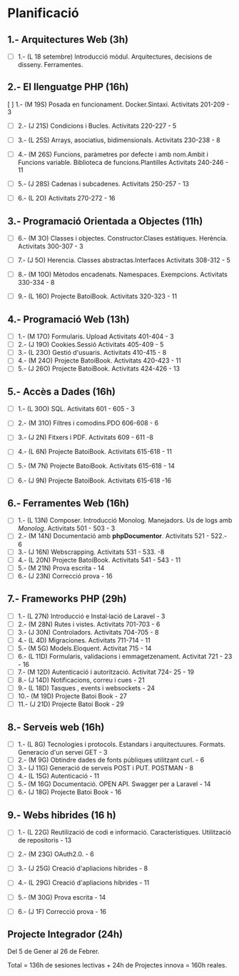 # Planificació

## 1.- Arquitectures Web (3h)

- [ ] 1.- (L 18 setembre) Introducció mòdul. Arquitectures, decisions de disseny. Ferramentes. 


## 2.- El llenguatge PHP (16h)

  [ ] 1.- (M 19S) Posada en funcionament. Docker.Sintaxi. Activitats 201-209 - 3 
- [ ] 2.- (J 21S) Condicions i Bucles. Activitats 220-227 - 5
- [ ] 3.- (L 25S) Arrays, asociatius, bidimensionals. Activitats 230-238 - 8
- [ ] 4.- (M 26S) Funcions, paràmetres por defecte i amb nom.Ambit i Funcions variable. Biblioteca de funcions.Plantilles Activitats 240-246 - 11
- [ ] 5.- (J 28S) Cadenas i subcadenes. Activitats 250-257 - 13
- [ ] 6.- (L 2O) Activitats 270-272 - 16

    
## 3.- Programació Orientada a Objectes (11h)

- [ ] 6.- (M 3O) Classes i objectes. Constructor.Clases estàtiques. Herència. Activitats 300-307 - 3
- [ ] 7.- (J 5O) Herencia. Classes abstractas.Interfaces Activitats 308-312 - 5
- [ ] 8.- (M 10O) Mètodos encadenats. Namespaces. Exempcions. Activitats 330-334  - 8
- [ ] 9.- (L 16O) Projecte BatoiBook. Activitats 320-323 - 11


## 4.- Programació Web (13h)

- [ ] 1.- (M 17O) Formularis. Upload Activitats 401-404 - 3
- [ ] 2.- (J 19O) Cookies.Sessió Activitats 405-409 - 5
- [ ] 3.- (L 23O) Gestió d'usuaris. Activitats 410-415 - 8
- [ ] 4.- (M 24O) Projecte BatoiBook. Activitats 420-423 - 11 
- [ ] 5.- (J 26O) Projecte BatoiBook. Activitats 424-426 - 13

## 5.- Accès a Dades (16h)

- [ ] 1.- (L 30O) SQL. Activitats 601 - 605 - 3
- [ ] 2.- (M 31O) Filtres i comodins.PDO 606-608 - 6
- [ ] 3.- (J 2N) Fitxers i PDF. Activitats 609 - 611 -8
- [ ] 4.- (L 6N) Projecte BatoiBook. Activitats 615-618 - 11
- [ ] 5.- (M 7N) Projecte BatoiBook. Activitats 615-618 - 14
- [ ] 6.- (J 9N)  Projecte BatoiBook. Activitats 615-618 -16


## 6.- Ferramentes Web (16h)

- [ ] 1.- (L 13N) Composer. Introducció Monolog.  Manejadors. Us de logs amb *Monolog*. Activitats 501 - 503 - 3
- [ ] 2.- (M 14N) Documentació amb **phpDocumentor**. Activitats 521 - 522.- 6
- [ ] 3.- (J 16N) Webscrapping. Activitats 531 - 533. -8
- [ ] 4.- (L 20N) Projecte BatoiBook. Activitats 541 - 543 - 11
- [ ] 5.- (M 21N) Prova escrita - 14
- [ ] 6.- (J 23N) Correcció prova - 16

## 7.- Frameworks PHP (29h)

- [ ] 1.- (L 27N) Introducció e Instal·lació de Laravel - 3 
- [ ] 2.- (M 28N) Rutes i vistes. Activitats 701-703 - 6
- [ ] 3.- (J 30N) Controladors. Activitats 704-705 - 8
- [ ] 4.- (L 4D) Migraciones. Activitats 711-714 - 11
- [ ] 5.- (M 5G) Models.Eloquent. Activitat 715 - 14 
- [ ] 6.- (L 11D) Formularis, validacions i emmagetzenament. Activitat 721 - 23 - 16 
- [ ] 7.- (M 12D) Autenticació i autorització. Activitat 724- 25 - 19  
- [ ] 8.- (J 14D) Notificacions, correu i cues - 21 
- [ ] 9.- (L 18D) Tasques , events i websockets - 24
- [ ] 10.- (M 19D) Projecte Batoi Book - 27
- [ ] 11.- (J 21D) Projecte Batoi Book - 29
 
## 8.- Serveis web  (16h)

- [ ] 1.- (L 8G) Tecnologies i protocols. Estandars i arquitectuures. Formats. Generacio d'un servei  GET  - 3
- [ ] 2.- (M 9G) Obtindre dades de fonts públiques utilitzant curl.  - 6
- [ ] 3.- (J 11G) Generació de serveis POST i PUT. POSTMAN - 8
- [ ] 4.- (L 15G) Autenticació - 11
- [ ] 5.- (M 16G) Documentació. OPEN API. Swagger per a Laravel - 14
- [ ] 6.- (J 18G) Projecte Batoi Book - 16

## 9.- Webs hibrides (16 h)
- [ ] 1.- (L 22G) Reutilizació de codi e informació. Característiques. Utilització de repositoris - 13
- [ ] 2.- (M 23G) OAuth2.0. - 6
- [ ] 3.- (J 25G) Creació d'apliacions hibrides - 8
- [ ] 4.- (L 29G) Creació d'apliacions híbrides - 11
- [ ] 5.- (M 30G) Prova escrita - 14
- [ ] 6.- (J 1F) Correcció prova - 16


## Projecte Integrador (24h)

Del 5 de Gener al 26 de Febrer.

Total = 136h de sesiones lectivas + 24h de Projectes innova = 160h reales.

